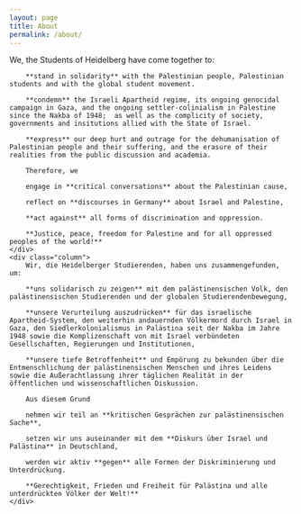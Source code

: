 ```yaml
---
layout: page
title: About
permalink: /about/
---
```


<div class="row">
    <div class="column">
        We, the Students of Heidelberg have come together to:

        **stand in solidarity** with the Palestinian people, Palestinian students and with the global student movement. 

        **condemn** the Israeli Apartheid regime, its ongoing genocidal campaign in Gaza, and the ongoing settler-colinialism in Palestine since the Nakba of 1948;  as well as the complicity of society, governments and insitutions allied with the State of Israel.

        **express** our deep hurt and outrage for the dehumanisation of Palestinian people and their suffering, and the erasure of their realities from the public discussion and academia.

        Therefore, we

        engage in **critical conversations** about the Palestinian cause,

        reflect on **discourses in Germany** about Israel and Palestine,

        **act against** all forms of discrimination and oppression.

        **Justice, peace, freedom for Palestine and for all oppressed peoples of the world!**
    </div>
    <div class="column">
        Wir, die Heidelberger Studierenden, haben uns zusammengefunden, um:

        **uns solidarisch zu zeigen** mit dem palästinensischen Volk, den palästinensischen Studierenden und der globalen Studierendenbewegung,

        **unsere Verurteilung auszudrücken** für das israelische Apartheid-System, den weiterhin andauernden Völkermord durch Israel in Gaza, den Siedlerkolonialismus in Palästina seit der Nakba im Jahre 1948 sowie die Komplizenschaft von mit Israel verbündeten Gesellschaften, Regierungen und Institutionen,

        **unsere tiefe Betroffenheit** und Empörung zu bekunden über die Entmenschlichung der palästinensischen Menschen und ihres Leidens sowie die Außerachtlassung ihrer täglichen Realität in der öffentlichen und wissenschaftlichen Diskussion.

        Aus diesem Grund

        nehmen wir teil an **kritischen Gesprächen zur palästinensischen Sache**,

        setzen wir uns auseinander mit dem **Diskurs über Israel und Palästina** in Deutschland,  

        werden wir aktiv **gegen** alle Formen der Diskriminierung und Unterdrückung.

        **Gerechtigkeit, Frieden und Freiheit für Palästina und alle unterdrückten Völker der Welt!**
    </div>
</div>
